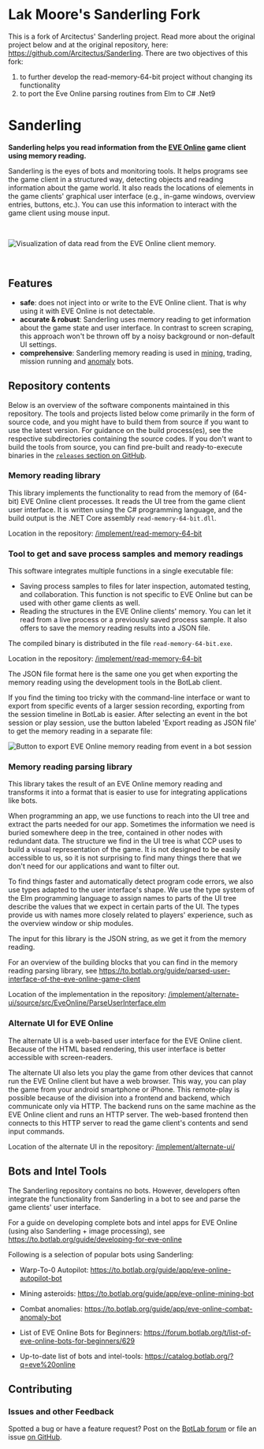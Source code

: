 # Lak Moore's Sanderling Fork
This is a fork of Arcitectus' Sanderling project.  Read more about the original project below and at the original repository, here: https://github.com/Arcitectus/Sanderling.  There are two objectives of this fork:
1. to further develop the read-memory-64-bit project without changing its functionality
2. to port the Eve Online parsing routines from Elm to C# .Net9

# Sanderling

**Sanderling helps you read information from the [EVE Online](https://www.eveonline.com) game client using memory reading.**

Sanderling is the eyes of bots and monitoring tools. It helps programs see the game client in a structured way, detecting objects and reading information about the game world. It also reads the locations of elements in the game clients' graphical user interface (e.g., in-game windows, overview entries, buttons, etc.). You can use this information to interact with the game client using mouse input.

<br>

![Visualization of data read from the EVE Online client memory.](guide/image/2020-07-12-visualize-ui-tree.png)

<br>

## Features

+ **safe**: does not inject into or write to the EVE Online client. That is why using it with EVE Online is not detectable.
+ **accurate & robust**: Sanderling uses memory reading to get information about the game state and user interface. In contrast to screen scraping, this approach won't be thrown off by a noisy background or non-default UI settings.
+ **comprehensive**: Sanderling memory reading is used in [mining](https://to.botlab.org/guide/app/eve-online-mining-bot), trading, mission running and [anomaly](https://to.botlab.org/guide/app/eve-online-combat-anomaly-bot) bots.

## Repository contents

Below is an overview of the software components maintained in this repository. The tools and projects listed below come primarily in the form of source code, and you might have to build them from source if you want to use the latest version. For guidance on the build process(es), see the respective subdirectories containing the source codes.
If you don't want to build the tools from source, you can find pre-built and ready-to-execute binaries in the [`releases` section on GitHub](https://github.com/Arcitectus/Sanderling/releases).

### Memory reading library

This library implements the functionality to read from the memory of (64-bit) EVE Online client processes. It reads the UI tree from the game client user interface. It is written using the C# programming language, and the build output is the .NET Core assembly `read-memory-64-bit.dll`.

Location in the repository: [/implement/read-memory-64-bit](/implement/read-memory-64-bit)

### Tool to get and save process samples and memory readings

This software integrates multiple functions in a single executable file:

+ Saving process samples to files for later inspection, automated testing, and collaboration. This function is not specific to EVE Online but can be used with other game clients as well.
+ Reading the structures in the EVE Online clients' memory. You can let it read from a live process or a previously saved process sample. It also offers to save the memory reading results into a JSON file.

The compiled binary is distributed in the file `read-memory-64-bit.exe`.

Location in the repository: [/implement/read-memory-64-bit](/implement/read-memory-64-bit)

The JSON file format here is the same one you get when exporting the memory reading using the development tools in the BotLab client.

If you find the timing too tricky with the command-line interface or want to export from specific events of a larger session recording, exporting from the session timeline in BotLab is easier. After selecting an event in the bot session or play session, use the button labeled 'Export reading as JSON file' to get the memory reading in a separate file:

![Button to export EVE Online memory reading from event in a bot session](guide/image/2022-10-25-eve-online-botlab-devtools-export-memory-reading-from-event-button.png)

### Memory reading parsing library

This library takes the result of an EVE Online memory reading and transforms it into a format that is easier to use for integrating applications like bots.

When programming an app, we use functions to reach into the UI tree and extract the parts needed for our app. Sometimes the information we need is buried somewhere deep in the tree, contained in other nodes with redundant data. The structure we find in the UI tree is what CCP uses to build a visual representation of the game. It is not designed to be easily accessible to us, so it is not surprising to find many things there that we don't need for our applications and want to filter out.

To find things faster and automatically detect program code errors, we also use types adapted to the user interface's shape. We use the type system of the Elm programming language to assign names to parts of the UI tree describe the values that we expect in certain parts of the UI. The types provide us with names more closely related to players' experience, such as the overview window or ship modules.

The input for this library is the JSON string, as we get it from the memory reading.

For an overview of the building blocks that you can find in the memory reading parsing library, see https://to.botlab.org/guide/parsed-user-interface-of-the-eve-online-game-client

Location of the implementation in the repository: [/implement/alternate-ui/source/src/EveOnline/ParseUserInterface.elm](/implement/alternate-ui/source/src/EveOnline/ParseUserInterface.elm)

### Alternate UI for EVE Online

The alternate UI is a web-based user interface for the EVE Online client. Because of the HTML based rendering, this user interface is better accessible with screen-readers.

The alternate UI also lets you play the game from other devices that cannot run the EVE Online client but have a web browser. This way, you can play the game from your android smartphone or iPhone. This remote-play is possible because of the division into a frontend and backend, which communicate only via HTTP. The backend runs on the same machine as the EVE Online client and runs an HTTP server. The web-based frontend then connects to this HTTP server to read the game client's contents and send input commands.

Location of the alternate UI in the repository: [/implement/alternate-ui/](/implement/alternate-ui/)

## Bots and Intel Tools

The Sanderling repository contains no bots. However, developers often integrate the functionality from Sanderling in a bot to see and parse the game clients' user interface.

For a guide on developing complete bots and intel apps for EVE Online (using also Sanderling + image processing), see <https://to.botlab.org/guide/developing-for-eve-online>

Following is a selection of popular bots using Sanderling:

+ Warp-To-0 Autopilot: <https://to.botlab.org/guide/app/eve-online-autopilot-bot>

+ Mining asteroids: <https://to.botlab.org/guide/app/eve-online-mining-bot>

+ Combat anomalies: <https://to.botlab.org/guide/app/eve-online-combat-anomaly-bot>

+ List of EVE Online Bots for Beginners: <https://forum.botlab.org/t/list-of-eve-online-bots-for-beginners/629>

+ Up-to-date list of bots and intel-tools: <https://catalog.botlab.org/?q=eve%20online>

## Contributing

### Issues and other Feedback

Spotted a bug or have a feature request? Post on the [BotLab forum](https://forum.botlab.org) or file an issue [on GitHub](https://github.com/Arcitectus/Sanderling/issues).
